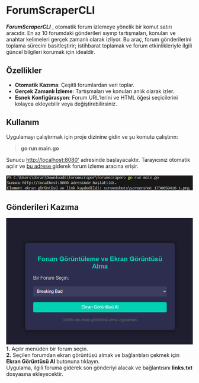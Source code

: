 <h1> ForumScraperCLI </h1>

 ***ForumScraperCLI***
 , otomatik forum izlemeye yönelik bir komut satırı aracıdır. En az 10 forumdaki gönderileri sıyırıp tartışmaları, konuları ve anahtar kelimeleri gerçek zamanlı olarak izliyor. Bu araç, forum gönderilerini toplama sürecini basitleştirir; istihbarat toplamak ve forum etkinlikleriyle ilgili güncel bilgileri korumak için idealdir.

<h2>Özellikler</h2>

- **Otomatik Kazıma**: Çeşitli forumlardan veri toplar.
- **Gerçek Zamanlı İzleme**: Tartışmaları ve konuları anlık olarak izler.
- **Esnek Konfigürasyon**: Forum URL'lerini ve HTML öğesi seçicilerini kolayca ekleyebilir veya değiştirebilirsiniz.

<h2>Kullanım</h2>
Uygulamayı çalıştırmak için proje dizinine gidin ve şu komutu çalıştırın: <br>

<frameset><blockquote> <b> go run main.go </b> </blockquote> </frameset>  
Sunucu <a href="http://localhost:8080'">http://localhost:8080'</a> adresinde başlayacaktır. Tarayıcınız otomatik açılır ve <a href="http://localhost:8080'">  bu adrese </a> giderek forum izleme aracına erişir. <br> <br>

<img src="terminal.png" />

<h2>Gönderileri Kazıma</h2>
<img src="menu.png" />
<b>1.</b> Açılır menüden bir forum seçin. <br>
<b>2.</b> Seçilen forumdan ekran görüntüsü almak ve bağlantıları çekmek için <b>Ekran Görüntüsü Al </b>butonuna tıklayın. <br>
Uygulama, ilgili foruma giderek son gönderiyi alacak ve bağlantısını <b>links.txt</b> dosyasına ekleyecektir.
